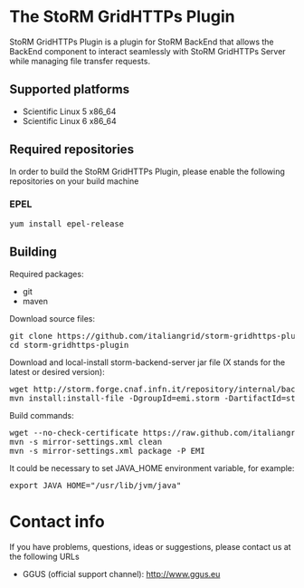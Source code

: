 The StoRM GridHTTPs Plugin
===============================

StoRM GridHTTPs Plugin is a plugin for StoRM BackEnd that allows the BackEnd component 
to interact seamlessly with StoRM GridHTTPs Server while managing file transfer requests.

## Supported platforms

* Scientific Linux 5 x86_64
* Scientific Linux 6 x86_64

## Required repositories

In order to build the StoRM GridHTTPs Plugin, please enable the following repositories on your build machine

### EPEL

<pre>
yum install epel-release
</pre>

## Building
Required packages:

* git
* maven

Download source files:
<pre>
git clone https://github.com/italiangrid/storm-gridhttps-plugin.git --branch GHTTPSP_1.1
cd storm-gridhttps-plugin
</pre>

Download and local-install storm-backend-server jar file (X stands for the latest or desired version):
<pre>
wget http://storm.forge.cnaf.infn.it/repository/internal/backend/storm-backend-server.jar -O storm-backend-server.jar
mvn install:install-file -DgroupId=emi.storm -DartifactId=storm-backend-server -Dversion=X -Dpackaging=jar -Dfile=storm-backend-server.jar
</pre>

Build commands:
<pre>
wget --no-check-certificate https://raw.github.com/italiangrid/build-settings/master/maven/cnaf-mirror-settings.xml -O mirror-settings.xml
mvn -s mirror-settings.xml clean
mvn -s mirror-settings.xml package -P EMI
</pre>

It could be necessary to set JAVA_HOME environment variable, for example:
<pre>
export JAVA_HOME="/usr/lib/jvm/java"
</pre>

# Contact info

If you have problems, questions, ideas or suggestions, please contact us at
the following URLs

* GGUS (official support channel): http://www.ggus.eu
